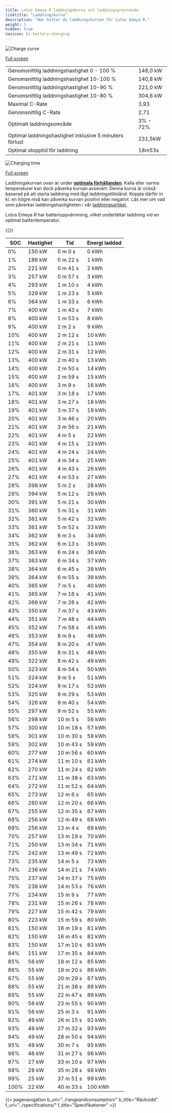 ```yaml
---
title: Lotus Emeya R laddningskurva och laddningsprestanda
linktitle: "Laddningskurva"
description: "Här hittar du laddningskurvan för Lotus Emeya R."
weight: 3
hidden: true
navicon: bi-battery-charging
---
```

<!-- markdownlint-disable MD033 -->
<img src="/images/models/lotus/emeya/emeya_r/chargingcurve.svg" alt="Charge curve" class="img-fluid">

[Full screen](/images/models/lotus/emeya/emeya_r/chargingcurve.svg)


<table class="table table-striped border">
<tbody>
<tr>
<td>Genomsnittlig laddningshastighet 0 - 100 %</td><td>148,0 kW</td>
</tr>
<tr>
<td>Genomsnittlig laddningshastighet 10-100 %</td><td>140,8 kW</td>
</tr>
<tr>
<td>Genomsnittlig laddningshastighet 10-90 %</td><td>221,0 kW</td>
</tr>
<tr>
<td>Genomsnittlig laddningshastighet 10-80 %</td><td>304,6 kW</td>
</tr>
<tr>
<td>Maximal C-Rate</td><td>3,93</td>
</tr>
<tr>
<td>Genomsnittlig C-Rate</td><td>2,71</td>
</tr>
<tr>
<td>Optimalt laddningsområde</td><td>3% - 72%</td>
</tr>
<tr>
<td>Optimal laddningshastighet inklusive 5 minuters förlust</td><td>231,5kW</td>
</tr>
<tr>
<td>Optimal stopptid för laddning</td><td>18m53s</td>
</tr>
</tbody>
</table>
<img src="/images/models/lotus/emeya/emeya_r/chargingtime.svg" alt="Charging time" class="img-fluid">

[Full screen](/images/models/lotus/emeya/emeya_r/chargingtime.svg)


Laddningskurvan ovan är under **[optimala förhållanden](../../../../../technology/battery/charging/#temperatur)**. Kalla eller varma temperaturer kan dock påverka kurvan avsevärt. Denna kurva är också baserad på att starta laddning med lågt laddningstillstånd. Koppla därför in kl. en högre nivå kan påverka kurvan positivt eller negativt. Läs mer om vad som påverkar laddningshastigheten i vår [laddningsartikel.](../../../../../technology/battery/charging/)


Lotus Emeya R har batteriuppvärmning, vilket underlättar laddning vid en optimal batteritemperatur.


{{<evkxdisplayaddarticle />}}
<table class="table table-striped border">
<thead>
<tr><th>SOC</th><th>Hastighet</th><th>Tid</th><th>Energi laddad</th></tr>
</thead>
<tbody>
<tr>
<td>0%</td><td>150 kW</td><td> 0 m 0 s </td><td>0 kWh </td>
</tr>
<tr>
<td>1%</td><td>186 kW</td><td> 0 m 22 s </td><td>1 kWh </td>
</tr>
<tr>
<td>2%</td><td>221 kW</td><td> 0 m 41 s </td><td>2 kWh </td>
</tr>
<tr>
<td>3%</td><td>257 kW</td><td> 0 m 57 s </td><td>3 kWh </td>
</tr>
<tr>
<td>4%</td><td>293 kW</td><td> 1 m 10 s </td><td>4 kWh </td>
</tr>
<tr>
<td>5%</td><td>329 kW</td><td> 1 m 23 s </td><td>5 kWh </td>
</tr>
<tr>
<td>6%</td><td>364 kW</td><td> 1 m 33 s </td><td>6 kWh </td>
</tr>
<tr>
<td>7%</td><td>400 kW</td><td> 1 m 43 s </td><td>7 kWh </td>
</tr>
<tr>
<td>8%</td><td>400 kW</td><td> 1 m 53 s </td><td>8 kWh </td>
</tr>
<tr>
<td>9%</td><td>400 kW</td><td> 2 m 2 s </td><td>9 kWh </td>
</tr>
<tr>
<td>10%</td><td>400 kW</td><td> 2 m 12 s </td><td>10 kWh </td>
</tr>
<tr>
<td>11%</td><td>400 kW</td><td> 2 m 21 s </td><td>11 kWh </td>
</tr>
<tr>
<td>12%</td><td>400 kW</td><td> 2 m 31 s </td><td>12 kWh </td>
</tr>
<tr>
<td>13%</td><td>400 kW</td><td> 2 m 40 s </td><td>13 kWh </td>
</tr>
<tr>
<td>14%</td><td>400 kW</td><td> 2 m 50 s </td><td>14 kWh </td>
</tr>
<tr>
<td>15%</td><td>400 kW</td><td> 2 m 59 s </td><td>15 kWh </td>
</tr>
<tr>
<td>16%</td><td>400 kW</td><td> 3 m 9 s </td><td>16 kWh </td>
</tr>
<tr>
<td>17%</td><td>401 kW</td><td> 3 m 18 s </td><td>17 kWh </td>
</tr>
<tr>
<td>18%</td><td>401 kW</td><td> 3 m 27 s </td><td>18 kWh </td>
</tr>
<tr>
<td>19%</td><td>401 kW</td><td> 3 m 37 s </td><td>19 kWh </td>
</tr>
<tr>
<td>20%</td><td>401 kW</td><td> 3 m 46 s </td><td>20 kWh </td>
</tr>
<tr>
<td>21%</td><td>401 kW</td><td> 3 m 56 s </td><td>21 kWh </td>
</tr>
<tr>
<td>22%</td><td>401 kW</td><td> 4 m 5 s </td><td>22 kWh </td>
</tr>
<tr>
<td>23%</td><td>401 kW</td><td> 4 m 15 s </td><td>23 kWh </td>
</tr>
<tr>
<td>24%</td><td>401 kW</td><td> 4 m 24 s </td><td>24 kWh </td>
</tr>
<tr>
<td>25%</td><td>401 kW</td><td> 4 m 34 s </td><td>25 kWh </td>
</tr>
<tr>
<td>26%</td><td>401 kW</td><td> 4 m 43 s </td><td>26 kWh </td>
</tr>
<tr>
<td>27%</td><td>401 kW</td><td> 4 m 53 s </td><td>27 kWh </td>
</tr>
<tr>
<td>28%</td><td>398 kW</td><td> 5 m 2 s </td><td>28 kWh </td>
</tr>
<tr>
<td>29%</td><td>394 kW</td><td> 5 m 12 s </td><td>29 kWh </td>
</tr>
<tr>
<td>30%</td><td>391 kW</td><td> 5 m 21 s </td><td>30 kWh </td>
</tr>
<tr>
<td>31%</td><td>360 kW</td><td> 5 m 31 s </td><td>31 kWh </td>
</tr>
<tr>
<td>32%</td><td>361 kW</td><td> 5 m 42 s </td><td>32 kWh </td>
</tr>
<tr>
<td>33%</td><td>361 kW</td><td> 5 m 52 s </td><td>33 kWh </td>
</tr>
<tr>
<td>34%</td><td>362 kW</td><td> 6 m 3 s </td><td>34 kWh </td>
</tr>
<tr>
<td>35%</td><td>362 kW</td><td> 6 m 13 s </td><td>35 kWh </td>
</tr>
<tr>
<td>36%</td><td>363 kW</td><td> 6 m 24 s </td><td>36 kWh </td>
</tr>
<tr>
<td>37%</td><td>363 kW</td><td> 6 m 34 s </td><td>37 kWh </td>
</tr>
<tr>
<td>38%</td><td>364 kW</td><td> 6 m 45 s </td><td>38 kWh </td>
</tr>
<tr>
<td>39%</td><td>364 kW</td><td> 6 m 55 s </td><td>39 kWh </td>
</tr>
<tr>
<td>40%</td><td>365 kW</td><td> 7 m 5 s </td><td>40 kWh </td>
</tr>
<tr>
<td>41%</td><td>365 kW</td><td> 7 m 16 s </td><td>41 kWh </td>
</tr>
<tr>
<td>42%</td><td>366 kW</td><td> 7 m 26 s </td><td>42 kWh </td>
</tr>
<tr>
<td>43%</td><td>350 kW</td><td> 7 m 37 s </td><td>43 kWh </td>
</tr>
<tr>
<td>44%</td><td>351 kW</td><td> 7 m 48 s </td><td>44 kWh </td>
</tr>
<tr>
<td>45%</td><td>352 kW</td><td> 7 m 58 s </td><td>45 kWh </td>
</tr>
<tr>
<td>46%</td><td>353 kW</td><td> 8 m 9 s </td><td>46 kWh </td>
</tr>
<tr>
<td>47%</td><td>354 kW</td><td> 8 m 20 s </td><td>47 kWh </td>
</tr>
<tr>
<td>48%</td><td>355 kW</td><td> 8 m 31 s </td><td>48 kWh </td>
</tr>
<tr>
<td>49%</td><td>322 kW</td><td> 8 m 42 s </td><td>49 kWh </td>
</tr>
<tr>
<td>50%</td><td>323 kW</td><td> 8 m 54 s </td><td>50 kWh </td>
</tr>
<tr>
<td>51%</td><td>324 kW</td><td> 9 m 5 s </td><td>51 kWh </td>
</tr>
<tr>
<td>52%</td><td>324 kW</td><td> 9 m 17 s </td><td>52 kWh </td>
</tr>
<tr>
<td>53%</td><td>325 kW</td><td> 9 m 29 s </td><td>53 kWh </td>
</tr>
<tr>
<td>54%</td><td>326 kW</td><td> 9 m 40 s </td><td>54 kWh </td>
</tr>
<tr>
<td>55%</td><td>297 kW</td><td> 9 m 52 s </td><td>55 kWh </td>
</tr>
<tr>
<td>56%</td><td>298 kW</td><td> 10 m 5 s </td><td>56 kWh </td>
</tr>
<tr>
<td>57%</td><td>300 kW</td><td> 10 m 18 s </td><td>57 kWh </td>
</tr>
<tr>
<td>58%</td><td>301 kW</td><td> 10 m 30 s </td><td>58 kWh </td>
</tr>
<tr>
<td>59%</td><td>302 kW</td><td> 10 m 43 s </td><td>59 kWh </td>
</tr>
<tr>
<td>60%</td><td>277 kW</td><td> 10 m 56 s </td><td>60 kWh </td>
</tr>
<tr>
<td>61%</td><td>274 kW</td><td> 11 m 10 s </td><td>61 kWh </td>
</tr>
<tr>
<td>62%</td><td>270 kW</td><td> 11 m 24 s </td><td>62 kWh </td>
</tr>
<tr>
<td>63%</td><td>271 kW</td><td> 11 m 38 s </td><td>63 kWh </td>
</tr>
<tr>
<td>64%</td><td>272 kW</td><td> 11 m 52 s </td><td>64 kWh </td>
</tr>
<tr>
<td>65%</td><td>273 kW</td><td> 12 m 6 s </td><td>65 kWh </td>
</tr>
<tr>
<td>66%</td><td>260 kW</td><td> 12 m 20 s </td><td>66 kWh </td>
</tr>
<tr>
<td>67%</td><td>255 kW</td><td> 12 m 35 s </td><td>67 kWh </td>
</tr>
<tr>
<td>68%</td><td>256 kW</td><td> 12 m 49 s </td><td>68 kWh </td>
</tr>
<tr>
<td>69%</td><td>256 kW</td><td> 13 m 4 s </td><td>69 kWh </td>
</tr>
<tr>
<td>70%</td><td>257 kW</td><td> 13 m 19 s </td><td>70 kWh </td>
</tr>
<tr>
<td>71%</td><td>250 kW</td><td> 13 m 34 s </td><td>71 kWh </td>
</tr>
<tr>
<td>72%</td><td>242 kW</td><td> 13 m 49 s </td><td>72 kWh </td>
</tr>
<tr>
<td>73%</td><td>235 kW</td><td> 14 m 5 s </td><td>73 kWh </td>
</tr>
<tr>
<td>74%</td><td>236 kW</td><td> 14 m 21 s </td><td>74 kWh </td>
</tr>
<tr>
<td>75%</td><td>237 kW</td><td> 14 m 37 s </td><td>75 kWh </td>
</tr>
<tr>
<td>76%</td><td>238 kW</td><td> 14 m 53 s </td><td>76 kWh </td>
</tr>
<tr>
<td>77%</td><td>234 kW</td><td> 15 m 9 s </td><td>77 kWh </td>
</tr>
<tr>
<td>78%</td><td>231 kW</td><td> 15 m 26 s </td><td>78 kWh </td>
</tr>
<tr>
<td>79%</td><td>227 kW</td><td> 15 m 42 s </td><td>79 kWh </td>
</tr>
<tr>
<td>80%</td><td>223 kW</td><td> 15 m 59 s </td><td>80 kWh </td>
</tr>
<tr>
<td>81%</td><td>150 kW</td><td> 16 m 19 s </td><td>81 kWh </td>
</tr>
<tr>
<td>82%</td><td>150 kW</td><td> 16 m 45 s </td><td>82 kWh </td>
</tr>
<tr>
<td>83%</td><td>150 kW</td><td> 17 m 10 s </td><td>83 kWh </td>
</tr>
<tr>
<td>84%</td><td>151 kW</td><td> 17 m 35 s </td><td>84 kWh </td>
</tr>
<tr>
<td>85%</td><td>56 kW</td><td> 18 m 12 s </td><td>85 kWh </td>
</tr>
<tr>
<td>86%</td><td>55 kW</td><td> 19 m 20 s </td><td>86 kWh </td>
</tr>
<tr>
<td>87%</td><td>55 kW</td><td> 20 m 29 s </td><td>87 kWh </td>
</tr>
<tr>
<td>88%</td><td>55 kW</td><td> 21 m 38 s </td><td>88 kWh </td>
</tr>
<tr>
<td>89%</td><td>55 kW</td><td> 22 m 47 s </td><td>89 kWh </td>
</tr>
<tr>
<td>90%</td><td>56 kW</td><td> 23 m 55 s </td><td>90 kWh </td>
</tr>
<tr>
<td>91%</td><td>56 kW</td><td> 25 m 3 s </td><td>91 kWh </td>
</tr>
<tr>
<td>92%</td><td>49 kW</td><td> 26 m 15 s </td><td>92 kWh </td>
</tr>
<tr>
<td>93%</td><td>49 kW</td><td> 27 m 32 s </td><td>93 kWh </td>
</tr>
<tr>
<td>94%</td><td>49 kW</td><td> 28 m 50 s </td><td>94 kWh </td>
</tr>
<tr>
<td>95%</td><td>49 kW</td><td> 30 m 7 s </td><td>95 kWh </td>
</tr>
<tr>
<td>96%</td><td>46 kW</td><td> 31 m 27 s </td><td>96 kWh </td>
</tr>
<tr>
<td>97%</td><td>27 kW</td><td> 33 m 10 s </td><td>97 kWh </td>
</tr>
<tr>
<td>98%</td><td>28 kW</td><td> 35 m 28 s </td><td>98 kWh </td>
</tr>
<tr>
<td>99%</td><td>25 kW</td><td> 37 m 51 s </td><td>99 kWh </td>
</tr>
<tr>
<td>100%</td><td>22 kW</td><td> 40 m 33 s </td><td>100 kWh </td>
</tr>
</tbody>
</table>


{{< pagenavigation b_url="../rangeandconsumption/" b_title="Räckvidd" f_url="../specifications/" f_title="Specifikationer" >}}
